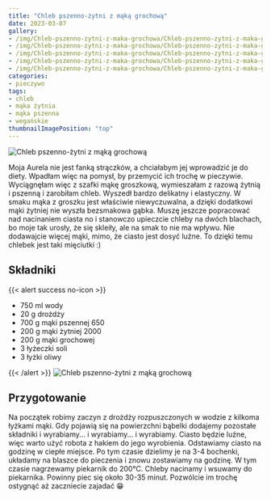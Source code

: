 ```yaml
---
title: "Chleb pszenno-żytni z mąką grochową"
date: 2023-03-07
gallery:
- /img/Chleb-pszenno-zytni-z-maka-grochowa/Chleb-pszenno-zytni-z-maka-grochowa-1.JPG
- /img/Chleb-pszenno-zytni-z-maka-grochowa/Chleb-pszenno-zytni-z-maka-grochowa-2.JPG
- /img/Chleb-pszenno-zytni-z-maka-grochowa/Chleb-pszenno-zytni-z-maka-grochowa-3.JPG
- /img/Chleb-pszenno-zytni-z-maka-grochowa/Chleb-pszenno-zytni-z-maka-grochowa-4.JPG
- /img/Chleb-pszenno-zytni-z-maka-grochowa/Chleb-pszenno-zytni-z-maka-grochowa-5.JPG
categories:
- pieczywo
tags:
- chleb
- mąka żytnia
- mąka pszenna
- wegańskie
thumbnailImagePosition: "top"
---
```

![Chleb pszenno-żytni z mąką grochową](/img/Chleb-pszenno-zytni-z-maka-grochowa/Chleb-pszenno-zytni-z-maka-grochowa-6.JPG)

Moja Aurela nie jest fanką strączków, a chciałabym jej wprowadzić je do diety. Wpadłam więc na pomysł, by przemycić ich trochę w pieczywie. Wyciągnęłam więc z szafki mąkę groszkową, wymieszałam z razową żytnią i pszenną i zarobiłam chleb. Wyszedł bardzo delikatny i elastyczny. W smaku mąka z groszku jest właściwie niewyczuwalna, a dzięki dodatkowi mąki żytniej nie wyszła bezsmakowa gąbka. Muszę jeszcze popracować nad nacinaniem ciasta no i stanowczo upieczcie chleby na dwóch blachach, bo moje tak urosły, że się skleiły, ale na smak to nie ma wpływu. Nie dodawajcie więcej mąki, mimo, że ciasto jest dosyć luźne. To dzięki temu chlebek jest taki mięciutki :)
<!--more-->

## Składniki
{{< alert success no-icon >}}
- 750 ml wody
- 20 g drożdży
- 700 g mąki pszennej 650
- 200 g mąki żytniej 2000
- 200 g mąki grochowej
- 3 łyżeczki soli
- 3 łyżki oliwy


{{< /alert >}}
![Chleb pszenno-żytni z mąką grochową](/img/Chleb-pszenno-zytni-z-maka-grochowa/Chleb-pszenno-zytni-z-maka-grochowa-3.JPG)
## Przygotowanie
Na początek robimy zaczyn z drożdży rozpuszczonych w wodzie z kilkoma łyżkami mąki. Gdy pojawią się na powierzchni bąbelki dodajemy pozostałe składniki i wyrabiamy... i wyrabiamy... i wyrabiamy. Ciasto będzie luźne, więc warto użyć robota z hakiem do jego wyrobienia. Odstawiamy ciasto na godzinę w ciepłe miejsce. Po tym czasie dzielimy je na 3-4 bochenki, układamy na blaszce do pieczenia i znowu zostawiamy na godzinę. W tym czasie nagrzewamy piekarnik do 200°C. Chleby nacinamy i wsuwamy do piekarnika. Powinny piec się około 30-35 minut. Pozwólcie im trochę ostygnąć aż zaczniecie zajadać 😁
